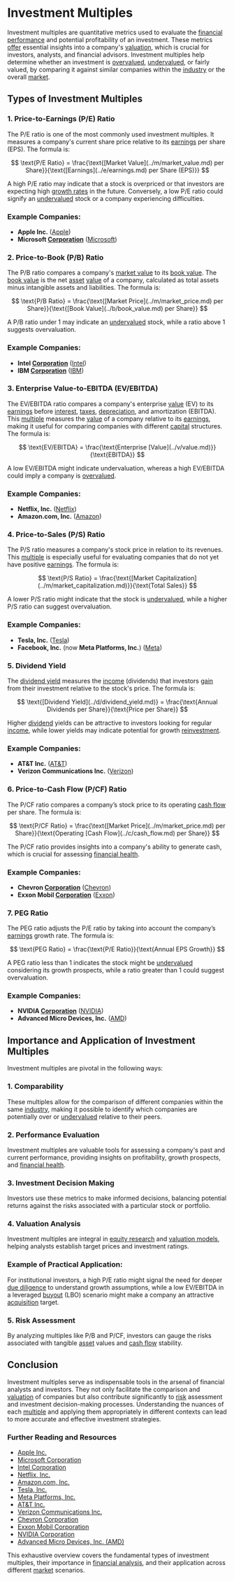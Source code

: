 # Investment Multiples

Investment multiples are quantitative metrics used to evaluate the [financial performance](../f/financial_performance.md) and potential profitability of an investment. These metrics [offer](../o/offer.md) essential insights into a company's [valuation](../v/valuation.md), which is crucial for investors, analysts, and financial advisors. Investment multiples help determine whether an investment is [overvalued](../o/overvalued.md), [undervalued](../u/undervalued.md), or fairly valued, by comparing it against similar companies within the [industry](../i/industry.md) or the overall [market](../m/market.md).

## Types of Investment Multiples

### 1. Price-to-Earnings (P/E) Ratio

The P/E ratio is one of the most commonly used investment multiples. It measures a company's current share price relative to its [earnings](../e/earnings.md) per share (EPS). The formula is:

$$
\text{P/E Ratio} = \frac{\text{[Market Value](../m/market_value.md) per Share}}{\text{[Earnings](../e/earnings.md) per Share (EPS)}}
$$

A high P/E ratio may indicate that a stock is overpriced or that investors are expecting high [growth rates](../g/growth_rates_in_trading.md) in the future. Conversely, a low P/E ratio could signify an [undervalued](../u/undervalued.md) stock or a company experiencing difficulties.

### Example Companies:
- **Apple Inc.** ([Apple](https://www.apple.com))
- **Microsoft [Corporation](../c/corporation.md)** ([Microsoft](https://www.microsoft.com))

### 2. Price-to-Book (P/B) Ratio

The P/B ratio compares a company's [market value](../m/market_value.md) to its [book value](../b/book_value.md). The [book value](../b/book_value.md) is the net [asset](../a/asset.md) [value](../v/value.md) of a company, calculated as total assets minus intangible assets and liabilities. The formula is:

$$
\text{P/B Ratio} = \frac{\text{[Market Price](../m/market_price.md) per Share}}{\text{[Book Value](../b/book_value.md) per Share}}
$$

A P/B ratio under 1 may indicate an [undervalued](../u/undervalued.md) stock, while a ratio above 1 suggests overvaluation.

### Example Companies:
- **Intel [Corporation](../c/corporation.md)** ([Intel](https://www.intel.com))
- **IBM [Corporation](../c/corporation.md)** ([IBM](https://www.ibm.com))

### 3. Enterprise Value-to-EBITDA (EV/EBITDA)

The EV/EBITDA ratio compares a company's enterprise [value](../v/value.md) (EV) to its [earnings](../e/earnings.md) before [interest](../i/interest.md), [taxes](../t/taxes.md), [depreciation](../d/depreciation.md), and amortization (EBITDA). This [multiple](../m/multiple.md) measures the [value](../v/value.md) of a company relative to its [earnings](../e/earnings.md), making it useful for comparing companies with different [capital](../c/capital.md) structures. The formula is:

$$
\text{EV/EBITDA} = \frac{\text{Enterprise [Value](../v/value.md)}}{\text{EBITDA}}
$$

A low EV/EBITDA might indicate undervaluation, whereas a high EV/EBITDA could imply a company is [overvalued](../o/overvalued.md).

### Example Companies:
- **Netflix, Inc.** ([Netflix](https://www.netflix.com))
- **Amazon.com, Inc.** ([Amazon](https://www.amazon.com))

### 4. Price-to-Sales (P/S) Ratio

The P/S ratio measures a company's stock price in relation to its revenues. This [multiple](../m/multiple.md) is especially useful for evaluating companies that do not yet have positive [earnings](../e/earnings.md). The formula is:

$$
\text{P/S Ratio} = \frac{\text{[Market Capitalization](../m/market_capitalization.md)}}{\text{Total Sales}}
$$

A lower P/S ratio might indicate that the stock is [undervalued](../u/undervalued.md), while a higher P/S ratio can suggest overvaluation.

### Example Companies:
- **Tesla, Inc.** ([Tesla](https://www.tesla.com))
- **Facebook, Inc.** (now **Meta Platforms, Inc.**) ([Meta](https://www.meta.com))

### 5. Dividend Yield

The [dividend yield](../d/dividend_yield.md) measures the [income](../i/income.md) (dividends) that investors [gain](../g/gain.md) from their investment relative to the stock's price. The formula is:

$$
\text{[Dividend Yield](../d/dividend_yield.md)} = \frac{\text{Annual Dividends per Share}}{\text{Price per Share}}
$$

Higher [dividend](../d/dividend.md) yields can be attractive to investors looking for regular [income](../i/income.md), while lower yields may indicate potential for growth [reinvestment](../r/reinvestment.md).

### Example Companies:
- **AT&T Inc.** ([AT&T](https://www.att.com))
- **Verizon Communications Inc.** ([Verizon](https://www.verizon.com))

### 6. Price-to-Cash Flow (P/CF) Ratio

The P/CF ratio compares a company’s stock price to its operating [cash flow](../c/cash_flow.md) per share. The formula is:

$$
\text{P/CF Ratio} = \frac{\text{[Market Price](../m/market_price.md) per Share}}{\text{Operating [Cash Flow](../c/cash_flow.md) per Share}}
$$

The P/CF ratio provides insights into a company's ability to generate cash, which is crucial for assessing [financial health](../f/financial_health.md).

### Example Companies:
- **Chevron [Corporation](../c/corporation.md)** ([Chevron](https://www.chevron.com))
- **Exxon Mobil [Corporation](../c/corporation.md)** ([Exxon](https://corporate.exxonmobil.com))

### 7. PEG Ratio

The PEG ratio adjusts the P/E ratio by taking into account the company’s [earnings](../e/earnings.md) growth rate. The formula is:

$$
\text{PEG Ratio} = \frac{\text{P/E Ratio}}{\text{Annual EPS Growth}}
$$

A PEG ratio less than 1 indicates the stock might be [undervalued](../u/undervalued.md) considering its growth prospects, while a ratio greater than 1 could suggest overvaluation.

### Example Companies:
- **NVIDIA [Corporation](../c/corporation.md)** ([NVIDIA](https://www.nvidia.com))
- **Advanced Micro Devices, Inc.** ([AMD](https://www.amd.com))

## Importance and Application of Investment Multiples

Investment multiples are pivotal in the following ways:

### 1. Comparability
These multiples allow for the comparison of different companies within the same [industry](../i/industry.md), making it possible to identify which companies are potentially over or [undervalued](../u/undervalued.md) relative to their peers.

### 2. Performance Evaluation
Investment multiples are valuable tools for assessing a company's past and current performance, providing insights on profitability, growth prospects, and [financial health](../f/financial_health.md).

### 3. Investment Decision Making
Investors use these metrics to make informed decisions, balancing potential returns against the risks associated with a particular stock or portfolio.

### 4. Valuation Analysis
Investment multiples are integral in [equity research](../e/equity_research.md) and [valuation models](../v/valuation_models.md), helping analysts establish target prices and investment ratings.

### Example of Practical Application:
For institutional investors, a high P/E ratio might signal the need for deeper [due diligence](../d/due_diligence.md) to understand growth assumptions, while a low EV/EBITDA in a leveraged [buyout](../b/buyout.md) (LBO) scenario might make a company an attractive [acquisition](../a/acquisition.md) target.

### 5. Risk Assessment
By analyzing multiples like P/B and P/CF, investors can gauge the risks associated with tangible [asset](../a/asset.md) values and [cash flow](../c/cash_flow.md) stability.

## Conclusion

Investment multiples serve as indispensable tools in the arsenal of financial analysts and investors. They not only facilitate the comparison and [valuation](../v/valuation.md) of companies but also contribute significantly to [risk](../r/risk.md) assessment and investment decision-making processes. Understanding the nuances of each [multiple](../m/multiple.md) and applying them appropriately in different contexts can lead to more accurate and effective investment strategies.

### Further Reading and Resources
- [Apple Inc.](https://www.apple.com/investor)
- [Microsoft Corporation](https://www.microsoft.com/en-us/Investor)
- [Intel Corporation](https://www.intc.com)
- [Netflix, Inc.](https://ir.netflix.net/ir-overview/default.aspx)
- [Amazon.com, Inc.](https://www.amazon.com/ir)
- [Tesla, Inc.](https://ir.tesla.com)
- [Meta Platforms, Inc.](https://investor.fb.com/home/default.aspx)
- [AT&T Inc.](https://investors.att.com)
- [Verizon Communications Inc.](https://www.verizon.com/about/investors)
- [Chevron Corporation](https://www.chevron.com/investors)
- [Exxon Mobil Corporation](https://corporate.exxonmobil.com/Investors)
- [NVIDIA Corporation](https://investor.nvidia.com/home/default.aspx)
- [Advanced Micro Devices, Inc. (AMD)](https://ir.amd.com)

This exhaustive overview covers the fundamental types of investment multiples, their importance in [financial analysis](../f/financial_analysis.md), and their application across different [market](../m/market.md) scenarios.